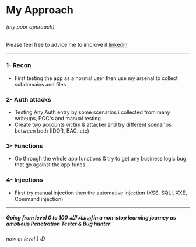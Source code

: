 # My Approach 
###### (my poor approach) 
Please feel free to advice me to improve it 
[linkedin](www.linkedin.com/in/mustafa-abdullah11)
  
-----------------------------------------------------------------------------------

### 1- Recon
  - First testing the app as a normal user then use my arsenal to collect subdomains and files 
    
### 2- Auth attacks
  - Testing Any Auth entry by some scenarios i collected from many writeups, POC's and manual testing
  - Create two accounts victim & attacker and try different scenarios between both (IDOR, BAC..etc) 

### 3- Functions
  - Go through the whole app functions & try to get any business logic bug that go against the app funcs

### 4- Injections
  - First try manual injection then the automative injection (XSS, SQLi, XXE, Command injection)

-----------------------------------------------------------------------------------

##### Going from level 0 to 100 إن شاء الله  in a non-stop learning journey as ambtious Penetration Tester & Bug hunter
###### now at level 1 :D 
